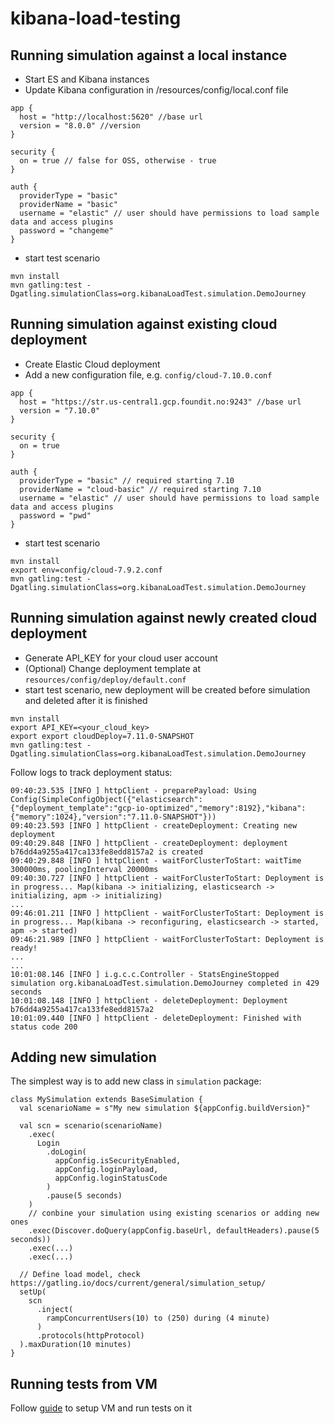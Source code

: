 # kibana-load-testing

## Running simulation against a local instance
- Start ES and Kibana instances
- Update Kibana configuration in /resources/config/local.conf file
```
app {
  host = "http://localhost:5620" //base url
  version = "8.0.0" //version
}

security {
  on = true // false for OSS, otherwise - true
}

auth {
  providerType = "basic"
  providerName = "basic"
  username = "elastic" // user should have permissions to load sample data and access plugins
  password = "changeme"
}
```
- start test scenario
```
mvn install
mvn gatling:test -Dgatling.simulationClass=org.kibanaLoadTest.simulation.DemoJourney
```

## Running simulation against existing cloud deployment
- Create Elastic Cloud deployment
- Add a new configuration file, e.g. `config/cloud-7.10.0.conf`
```
app {
  host = "https://str.us-central1.gcp.foundit.no:9243" //base url
  version = "7.10.0"
}

security {
  on = true
}

auth {
  providerType = "basic" // required starting 7.10
  providerName = "cloud-basic" // required starting 7.10
  username = "elastic" // user should have permissions to load sample data and access plugins
  password = "pwd"
}
```
- start test scenario
```
mvn install
export env=config/cloud-7.9.2.conf
mvn gatling:test -Dgatling.simulationClass=org.kibanaLoadTest.simulation.DemoJourney
```

## Running simulation against newly created cloud deployment
- Generate API_KEY for your cloud user account
- (Optional) Change deployment template at `resources/config/deploy/default.conf`
- start test scenario, new deployment will be created before simulation and deleted after it is finished
```
mvn install
export API_KEY=<your_cloud_key>
export export cloudDeploy=7.11.0-SNAPSHOT
mvn gatling:test -Dgatling.simulationClass=org.kibanaLoadTest.simulation.DemoJourney
```

Follow logs to track deployment status:

```
09:40:23.535 [INFO ] httpClient - preparePayload: Using Config(SimpleConfigObject({"elasticsearch":{"deployment_template":"gcp-io-optimized","memory":8192},"kibana":{"memory":1024},"version":"7.11.0-SNAPSHOT"}))
09:40:23.593 [INFO ] httpClient - createDeployment: Creating new deployment
09:40:29.848 [INFO ] httpClient - createDeployment: deployment b76dd4a9255a417ca133fe8edd8157a2 is created
09:40:29.848 [INFO ] httpClient - waitForClusterToStart: waitTime 300000ms, poolingInterval 20000ms
09:40:30.727 [INFO ] httpClient - waitForClusterToStart: Deployment is in progress... Map(kibana -> initializing, elasticsearch -> initializing, apm -> initializing)
...
09:46:01.211 [INFO ] httpClient - waitForClusterToStart: Deployment is in progress... Map(kibana -> reconfiguring, elasticsearch -> started, apm -> started)
09:46:21.989 [INFO ] httpClient - waitForClusterToStart: Deployment is ready!
...
...
10:01:08.146 [INFO ] i.g.c.c.Controller - StatsEngineStopped
simulation org.kibanaLoadTest.simulation.DemoJourney completed in 429 seconds
10:01:08.148 [INFO ] httpClient - deleteDeployment: Deployment b76dd4a9255a417ca133fe8edd8157a2
10:01:09.440 [INFO ] httpClient - deleteDeployment: Finished with status code 200
```

## Adding new simulation

The simplest way is to add new class in `simulation` package:
```
class MySimulation extends BaseSimulation {
  val scenarioName = s"My new simulation ${appConfig.buildVersion}"

  val scn = scenario(scenarioName)
    .exec(
      Login
        .doLogin(
          appConfig.isSecurityEnabled,
          appConfig.loginPayload,
          appConfig.loginStatusCode
        )
        .pause(5 seconds)
    )
    // conbine your simulation using existing scenarios or adding new ones
    .exec(Discover.doQuery(appConfig.baseUrl, defaultHeaders).pause(5 seconds))
    .exec(...)
    .exec(...)

  // Define load model, check https://gatling.io/docs/current/general/simulation_setup/
  setUp(
    scn
      .inject(
        rampConcurrentUsers(10) to (250) during (4 minute)
      )
      .protocols(httpProtocol)
  ).maxDuration(10 minutes)
}
```

## Running tests from VM

Follow [guide](VM_SETUP.md)
 to setup VM and run tests on it

